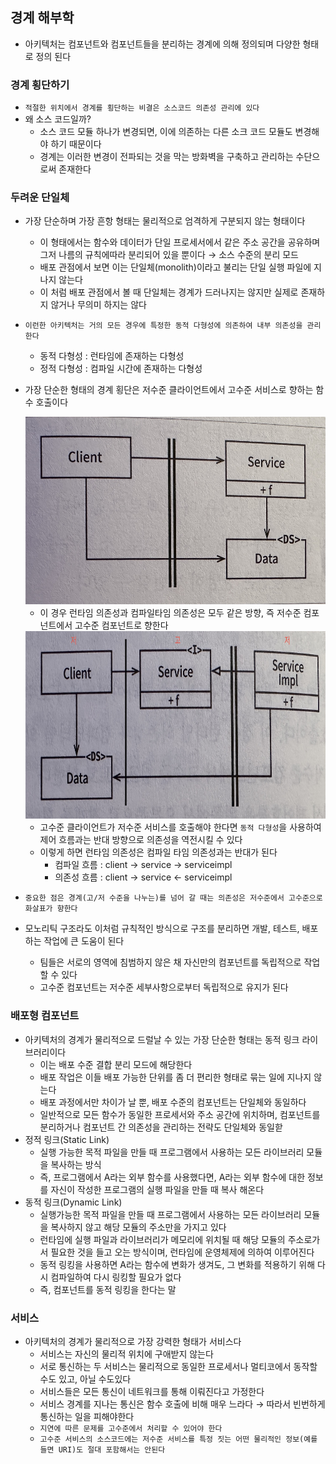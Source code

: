 ## 경계 해부학

- 아키텍처는 컴포넌트와 컴포넌트들을 분리하는 경계에 의해 정의되며 다양한 형태로 정의 된다

### 경계 횡단하기

- `적절한 위치에서 경계를 횡단하는 비결은 소스코드 의존성 관리에 있다`
- 왜 소스 코드일까?
    - 소스 코드 모듈 하나가 변경되면, 이에 의존하는 다른 소크 코드 모듈도 변경해야 하기 때문이다
    - 경계는 이러한 변경이 전파되는 것을 막는 방화벽을 구축하고 관리하는 수단으로써 존재한다

### 두려운 단일체

- 가장 단순하며 가장 흔항 형태는 물리적으로 엄격하게 구분되지 않는 형태이다
    - 이 형태에서는 함수와 데이터가 단일 프로세서에서 같은 주소 공간을 공유하며 그저 나름의 규칙에따라 분리되어 있을 뿐이다 &rarr; 소스 수준의 분리 모드
    - 배포 관점에서 보면 이는 단일체(monolith)이라고 불리는 단일 실행 파일에 지나지 않는다
    - 이 처럼 배포 관점에서 볼 때 단일체는 경계가 드러나지는 않지만 실제로 존재하지 않거나 무의미 하지는 않다
- `이런한 아키텍처는 거의 모든 경우에 특정한 동적 다형성에 의존하여 내부 의존성을 관리한다`
    - 동적 다형성 : 런타임에 존재하는 다형성
    - 정적 다형성 : 컴파일 시간에 존재하는 다형성
- 가장 단순한 형태의 경계 횡단은 저수준 클라이언트에서 고수준 서비스로 향하는 함수 호출이다

  <img src = "../img/IMG_5436.jpg" width = "600" height = "300">

    - 이 경우 런타임 의존성과 컴파일타임 의존성은 모두 같은 방향, 즉 저수준 컴포넌트에서 고수준 컴포넌트로 향한다

  <img src = "../img/IMG_5437.jpg" width = "600" height = "300">

    - 고수준 클라이언트가 저수준 서비스를 호출해야 한다면 `동적 다형성`을 사용하여 제어 흐름과는 반대 방향으로 의존성을 역전시킬 수 있다
    - 이렇게 하면 런타임 의존성은 컴파일 타임 의존성과는 반대가 된다
        - 컴파일 흐름 : client -> service -> serviceimpl
        - 의존성 흐름 : client -> service <- serviceimpl
- `중요한 점은 경계(고/저 수준을 나누는)를 넘어 갈 때는 의존성은 저수준에서 고수준으로 화살표가 향한다`
- 모노리틱 구조라도 이처럼 규칙적인 방식으로 구조를 분리하면 개발, 테스트, 배포하는 작업에 큰 도움이 된다
    - 팀들은 서로의 영역에 침범하지 않은 채 자신만의 컴포넌트를 독립적으로 작업할 수 있다
    - 고수준 컴포넌트는 저수준 세부사항으로부터 독립적으로 유지가 된다

### 배포형 컴포넌트

- 아키텍처의 경계가 물리적으로 드럴날 수 있는 가장 단순한 형태는 동적 링크 라이브러리이다
    - 이는 배포 수준 결합 분리 모드에 해당한다
    - 배포 작업은 이들 배포 가능한 단위를 좀 더 편리한 형태로 묶는 일에 지나지 않는다
    - 배포 과정에서만 차이가 날 뿐, 배포 수준의 컴포넌트는 단일체와 동일하다
    - 일반적으로 모든 함수가 동일한 프로세서와 주소 공간에 위치하며, 컴포넌트를 분리하거나 컴포넌트 간 의존성을 관리하는 전략도 단일체와 동일핟
- 정적 링크(Static Link)
    - 실행 가능한 목적 파일을 만들 때 프로그램에서 사용하는 모든 라이브러리 모듈을 복사하는 방식
    - 즉, 프로그램에서 A라는 외부 함수를 사용했다면, A라는 외부 함수에 대한 정보를 자신이 작성한 프로그램의 실행 파일을 만들 때 복사 해온다
- 동적 링크(Dynamic Link)
    - 실행가능한 목적 파일을 만들 때 프로그램에서 사용하는 모든 라이브러리 모듈을 복사하지 않고 해당 모듈의 주소만을 가지고 있다
    - 런타임에 실행 파일과 라이브러리가 메모리에 위치될 때 해당 모듈의 주소로가서 필요한 것을 들고 오는 방식이며, 런타임에 운영체제에 의하여 이루어진다
    - 동적 링킹을 사용하면 A라는 함수에 변화가 생겨도, 그 변화를 적용하기 위해 다시 컴파일하여 다시 링킹할 필요가 없다
    - 즉, 컴포넌트를 동적 링킹을 한다는 말

### 서비스

- 아키텍처의 경계가 물리적으로 가장 강력한 형태가 서비스다
    - 서비스는 자신의 물리적 위치에 구애받지 않는다
    - 서로 통신하는 두 서비스는 물리적으로 동일한 프로세서나 멀티코에서 동작할 수도 있고, 아닐 수도있다
    - 서비스들은 모든 통신이 네트워크를 통해 이뤄진다고 가정한다
    - 서비스 경계를 지나는 통신은 함수 호출에 비해 매우 느라다 &rarr; 따라서 빈번하게 통신하는 일을 피해야한다
    - `지연에 따른 문제를 고수준에서 처리할 수 있어야 한다`
    - `고수준 서비스의 소스코드에는 저수준 서비스를 특정 짓는 어떤 물리적인 정보(예를 들면 URI)도 절대 포함해서는 안된다`
